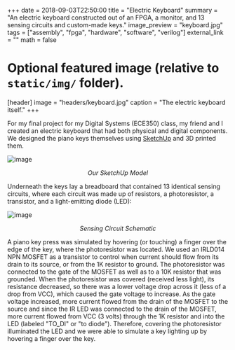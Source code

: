 +++
date = 2018-09-03T22:50:00
title = "Electric Keyboard"
summary = "An electric keyboard constructed out of an FPGA, a monitor, and 13 sensing circuits and custom-made keys."
image_preview = "keyboard.jpg"
tags = ["assembly", "fpga", "hardware", "software", "verilog"]
external_link = ""
math = false

# Optional featured image (relative to `static/img/` folder).
[header]
image = "headers/keyboard.jpg"
caption = "The electric keyboard itself."
+++

For my final project for my Digital Systems (ECE350) class, my friend and I created an electric keyboard that had both physical and digital components. We designed the piano keys themselves using [SketchUp](https://www.sketchup.com/) and 3D printed them.

![image](/~amanocha/img/model.png#center) <center>*Our SketchUp Model*</center>

Underneath the keys lay a breadboard that contained 13 identical sensing circuits, where each circuit was made up of resistors, a photoresistor, a transistor, and a light-emitting diode (LED):

![image](/~amanocha/img/lightsensor.png#center) <center>*Sensing Circuit Schematic*</center>

A piano key press was simulated by hovering (or touching) a finger over the edge of the key, where the photoresistor was located. We used an IRLD014 NPN MOSFET as a transistor to control when current should flow from its drain to its source, or from the 1K resistor to ground. The photoresistor was connected to the gate of the MOSFET as well as to a 10K resistor that was grounded. When the photoresistor was covered (received less light), its resistance decreased, so there was a lower voltage drop across it (less of a drop from VCC), which caused the gate voltage to increase. As the gate voltage increased, more current flowed from the drain of the MOSFET to the source and since the IR LED was connected to the drain of the MOSFET, more current flowed from VCC (3 volts) through the 1K resistor and into the LED (labeled "TO_DI" or "to diode"). Therefore, covering the photoresistor illuminated the LED and we were able to simulate a key lighting up by hovering a finger over the key.
